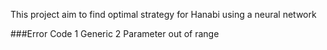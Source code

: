 This project aim to find optimal strategy for Hanabi using a neural network

###Error Code
1 Generic
2 Parameter out of range
